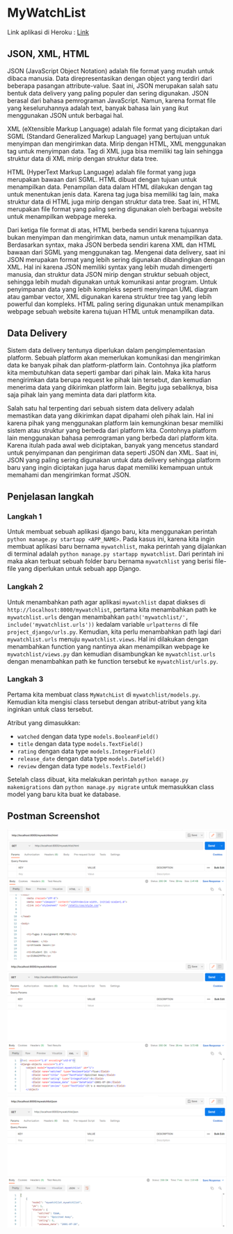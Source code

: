 # MyWatchList

Link aplikasi di Heroku : [Link](https://pbp-tugas-2-insta-x.herokuapp.com/mywatchlist)

## JSON, XML, HTML
JSON (JavaScript Object Notation) adalah file format yang mudah untuk dibaca manusia. Data direpresentasikan dengan object yang terdiri dari beberapa pasangan attribute-value. Saat ini, JSON merupakan salah satu bentuk data delivery yang paling populer dan sering digunakan. JSON berasal dari bahasa pemrograman JavaScript. Namun, karena format file yang keseluruhannya adalah text, banyak bahasa lain yang ikut menggunakan JSON untuk berbagai hal.

XML (eXtensible Markup Language) adalah file format yang diciptakan dari SGML (Standard Generalized Markup Language) yang bertujuan untuk menyimpan dan mengirimkan data. Mirip dengan HTML, XML menggunakan tag untuk menyimpan data. Tag di XML juga bisa memiliki tag lain sehingga struktur data di XML mirip dengan struktur data tree.

HTML (HyperText Markup Language) adalah file format yang juga merupakan bawaan dari SGML. HTML dibuat dengan tujuan untuk menampilkan data. Penampilan data dalam HTML dilakukan dengan tag untuk menentukan jenis data. Karena tag juga bisa memiliki tag lain, maka struktur data di HTML juga mirip dengan struktur data tree. Saat ini, HTML merupakan file format yang paling sering digunakan oleh berbagai website untuk menampilkan webpage mereka.

Dari ketiga file format di atas, HTML berbeda sendiri karena tujuannya bukan menyimpan dan mengirimkan data, namun untuk menampilkan data. Berdasarkan syntax, maka JSON berbeda sendiri karena XML dan HTML bawaan dari SGML yang menggunakan tag. Mengenai data delivery, saat ini JSON merupakan format yang lebih sering digunakan dibandingkan dengan XML. Hal ini karena JSON memiliki syntax yang lebih mudah dimengerti manusia, dan struktur data JSON mirip dengan struktur sebuah object, sehingga lebih mudah digunakan untuk komunikasi antar program. Untuk penyimpanan data yang lebih kompleks seperti menyimpan UML diagram atau gambar vector, XML digunakan karena struktur tree tag yang lebih powerful dan kompleks. HTML paling sering digunakan untuk menampilkan webpage sebuah website karena tujuan HTML untuk menampilkan data. 

## Data Delivery
Sistem data delivery tentunya diperlukan dalam pengimplementasian platform. Sebuah platform akan memerlukan komunikasi dan mengirimkan data ke banyak pihak dan platform-platform lain. Contohnya jika platform kita membutuhkan data seperti gambar dari pihak lain. Maka kita harus mengirimkan data berupa request ke pihak lain tersebut, dan kemudian menerima data yang dikirimkan platform lain. Begitu juga sebaliknya, bisa saja pihak lain yang meminta data dari platform kita.

Salah satu hal terpenting dari sebuah sistem data delivery adalah memastikan data yang dikirimkan dapat dipahami oleh pihak lain. Hal ini karena pihak yang menggunakan platform lain kemungkinan besar memiliki sistem atau struktur yang berbeda dari platform kita. Contohnya platform lain menggunakan bahasa pemrograman yang berbeda dari platform kita. Karena itulah pada awal web diciptakan, banyak yang mencetus standard untuk penyimpanan dan pengiriman data seperti JSON dan XML. Saat ini, JSON yang paling sering digunakan untuk data delivery sehingga platform baru yang ingin diciptakan juga harus dapat memiliki kemampuan untuk memahami dan mengirimkan format JSON.

## Penjelasan langkah

### Langkah 1
Untuk membuat sebuah aplikasi django baru, kita menggunakan perintah `python manage.py startapp <APP_NAME>`. Pada kasus ini, karena kita ingin membuat aplikasi baru bernama `mywatchlist`, maka perintah yang dijalankan di terminal adalah `python manage.py startapp mywatchlist`. Dari perintah ini maka akan terbuat sebuah folder baru bernama `mywatchlist` yang berisi file-file yang diperlukan untuk sebuah app Django.

### Langkah 2
Untuk menambahkan path agar aplikasi `mywatchlist` dapat diakses di `http://localhost:8000/mywatchlist`, pertama kita menambahkan path ke `mywatchlist.urls` dengan menambahkan `path('mywatchlist/', include('mywatchlist.urls'))` kedalam variable `urlpatterns` di file `project_django/urls.py`. Kemudian, kita perlu menambahkan path lagi dari `mywatchlist.urls` menuju `mywatchlist.views`. Hal ini dilakukan dengan menambahkan function yang nantinya akan menampilkan webpage ke `mywatchlist/views.py` dan kemudian disambungkan ke `mywatchlist.urls` dengan menambahkan path ke function tersebut ke `mywatchlist/urls.py`.

### Langkah 3
Pertama kita membuat class `MyWatchList` di `mywatchlist/models.py`. Kemudian kita mengisi class tersebut dengan atribut-atribut yang kita inginkan untuk class tersebut.

Atribut yang dimasukkan:
- `watched` dengan data type `models.BooleanField()`
- `title` dengan data type `models.TextField()`
- `rating` dengan data type `models.IntegerField()`
- `release_date` dengan data type `models.DateField()`
- `review` dengan data type `models.TextField()`

Setelah class dibuat, kita melakukan perintah `python manage.py makemigrations` dan `python manage.py migrate` untuk memasukkan class model yang baru kita buat ke database.

## Postman Screenshot
![HTML](./HTML.png?raw=true)
![XML](./XML.png?raw=true)
![JSON](./JSON.png?raw=true)